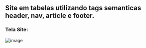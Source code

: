 <h2>Site em tabelas utilizando tags semanticas header, nav, article e footer. </h2>

<h3>Tela Site:</h3>

![image](https://github.com/gabrielarebeca/PagSemantica_Desafio/assets/110422932/6dd81452-4173-42cf-bc38-e0eb1153137f)

